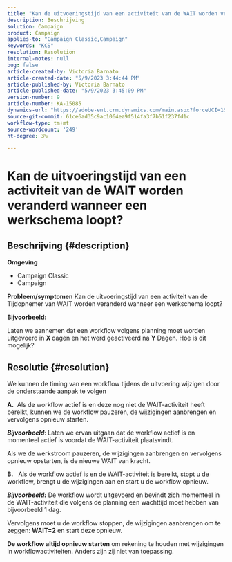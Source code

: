 ```yaml
---
title: "Kan de uitvoeringstijd van een activiteit van de WAIT worden veranderd wanneer een werkschema loopt?"
description: Beschrijving
solution: Campaign
product: Campaign
applies-to: "Campaign Classic,Campaign"
keywords: "KCS"
resolution: Resolution
internal-notes: null
bug: false
article-created-by: Victoria Barnato
article-created-date: "5/9/2023 3:44:44 PM"
article-published-by: Victoria Barnato
article-published-date: "5/9/2023 3:45:09 PM"
version-number: 9
article-number: KA-15085
dynamics-url: "https://adobe-ent.crm.dynamics.com/main.aspx?forceUCI=1&pagetype=entityrecord&etn=knowledgearticle&id=86dea067-80ee-ed11-8849-6045bd0065b6"
source-git-commit: 61ce6ad35c9ac1064ea9f514fa3f7b51f237fd1c
workflow-type: tm+mt
source-wordcount: '249'
ht-degree: 3%

---
```


# Kan de uitvoeringstijd van een activiteit van de WAIT worden veranderd wanneer een werkschema loopt?

## Beschrijving {#description}

<b>Omgeving</b>
- Campaign Classic
- Campaign


<b>Probleem/symptomen</b>
Kan de uitvoeringstijd van een activiteit van de Tijdopnemer van WAIT worden veranderd wanneer een werkschema loopt?

<b>Bijvoorbeeld:</b>

Laten we aannemen dat een workflow volgens planning moet worden uitgevoerd in <b>X </b>dagen en het werd geactiveerd na <b>Y</b> Dagen. Hoe is dit mogelijk?




## Resolutie {#resolution}


We kunnen de timing van een workflow tijdens de uitvoering wijzigen door de onderstaande aanpak te volgen

<b>A.</b>  Als de workflow actief is en deze nog niet de WAIT-activiteit heeft bereikt, kunnen we de workflow pauzeren, de wijzigingen aanbrengen en vervolgens opnieuw starten.

<b>*Bijvoorbeeld</b>*: Laten we ervan uitgaan dat de workflow actief is en momenteel actief is voordat de WAIT-activiteit plaatsvindt.

Als we de werkstroom pauzeren, de wijzigingen aanbrengen en vervolgens opnieuw opstarten, is de nieuwe WAIT van kracht.

<b>B.</b>   Als de workflow actief is en de WAIT-activiteit is bereikt, stopt u de workflow, brengt u de wijzigingen aan en start u de workflow opnieuw.

<b>*Bijvoorbeeld:</b>* De workflow wordt uitgevoerd en bevindt zich momenteel in de WAIT-activiteit die volgens de planning een wachttijd moet hebben van bijvoorbeeld 1 dag.

Vervolgens moet u de workflow stoppen, de wijzigingen aanbrengen om te zeggen: <b>WAIT=2</b> en start deze opnieuw.

<b>De workflow altijd opnieuw starten</b> om rekening te houden met wijzigingen in workflowactiviteiten. Anders zijn zij niet van toepassing.
